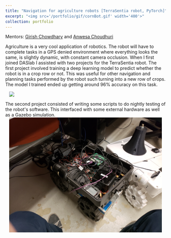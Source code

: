 ```yaml
---
title: "Navigation for agriculture robots [TerraSentia robot, PyTorch]"
excerpt: "<img src='/portfolio/gif/cornBot.gif' width='400'>"
collection: portfolio
---
```

Mentors: [Girish Chowdhary](http://daslab.illinois.edu/) and [Anwesa Choudhuri](https://www.linkedin.com/in/anwesachoudhuri/)

Agriculture is a very cool application of robotics. The robot will have to complete tasks in a GPS denied environment where everything looks the same, is slightly dynamic, with constant camera occlusion. When I first joined DASlab I assisted with two projects for the TerraSentia robot. The first project involved training a deep learning model to predict whether the robot is in a crop row or not. This was useful for other navigation and planning tasks performed by the robot such turning into a new row of crops. The model I trained ended up getting around 96% accuracy on this task.

<img src="/portfolio/gif/cornBot.gif" width="480" style="display: block; margin: 0 auto" />


The second project consisted of writing some scripts to do nightly testing of the robot's software. This interfaced with some external hardware as well as a Gazebo simulation.
<img src="/portfolio/images/ts.jpg" width="480" style="display: block; margin: 0 auto" />
